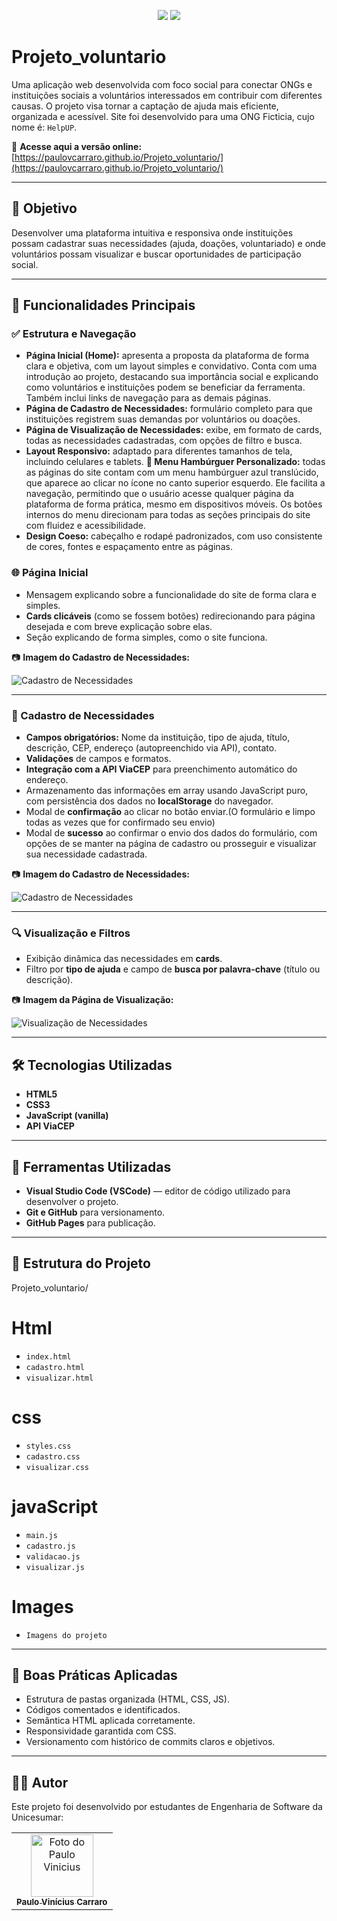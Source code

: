 <p align="center">
  <img src="https://img.shields.io/static/v1?label=LICENSE&message=UniCesumar&color=blue&labelColor=0a2540&style=for-the-badge"/>
  <img src="https://img.shields.io/static/v1?label=STATUS&message=Finalizado&color=blue&labelColor=0a2540&style=for-the-badge"/>
</p>

# Projeto_voluntario

Uma aplicação web desenvolvida com foco social para conectar ONGs e instituições sociais a voluntários interessados em contribuir com diferentes causas. O projeto visa tornar a captação de ajuda mais eficiente, organizada e acessível. Site foi desenvolvido para uma ONG Ficticia, cujo nome é: `HelpUP`.

🔗 **Acesse aqui a versão online:**  
[https://paulovcarraro.github.io/Projeto_voluntario/](https://paulovcarraro.github.io/Projeto_voluntario/)

---

## 📌 Objetivo

Desenvolver uma plataforma intuitiva e responsiva onde instituições possam cadastrar suas necessidades (ajuda, doações, voluntariado) e onde voluntários possam visualizar e buscar oportunidades de participação social.

---

## 🧩 Funcionalidades Principais

### ✅ Estrutura e Navegação

- **Página Inicial (Home):** apresenta a proposta da plataforma de forma clara e objetiva, com um layout simples e convidativo. Conta com uma introdução ao projeto, destacando sua importância social e explicando como voluntários e instituições podem se beneficiar da ferramenta. Também inclui links de navegação para as demais páginas.
- **Página de Cadastro de Necessidades:** formulário completo para que instituições registrem suas demandas por voluntários ou doações.
- **Página de Visualização de Necessidades:** exibe, em formato de cards, todas as necessidades cadastradas, com opções de filtro e busca.
- **Layout Responsivo:** adaptado para diferentes tamanhos de tela, incluindo celulares e tablets.
  **🍔 Menu Hambúrguer Personalizado:** todas as páginas do site contam com um menu hambúrguer azul translúcido, que aparece ao clicar no ícone no canto superior esquerdo. Ele facilita a navegação, permitindo que o usuário acesse qualquer página da plataforma de forma prática, mesmo em dispositivos móveis. Os botões internos do menu direcionam para todas as seções principais do site com fluidez e acessibilidade.
- **Design Coeso:** cabeçalho e rodapé padronizados, com uso consistente de cores, fontes e espaçamento entre as páginas.

### 🌐 Página Inicial

- Mensagem explicando sobre a funcionalidade do site de forma clara e simples.
- **Cards clicáveis** (como se fossem botões) redirecionando para página desejada e com breve explicação sobre elas.
- Seção explicando de forma simples, como o site funciona.

📷 **Imagem do Cadastro de Necessidades:**

![Cadastro de Necessidades](caminho/da/imagem.png)

---

### 📝 Cadastro de Necessidades

- **Campos obrigatórios:** Nome da instituição, tipo de ajuda, título, descrição, CEP, endereço (autopreenchido via API), contato.
- **Validações** de campos e formatos.
- **Integração com a API ViaCEP** para preenchimento automático do endereço.
- Armazenamento das informações em array usando JavaScript puro, com persistência dos dados no **localStorage** do navegador.
- Modal de **confirmação** ao clicar no botão enviar.(O formulário e limpo todas as vezes que for confirmado seu envio)
- Modal de **sucesso** ao confirmar o envio dos dados do formulário, com opções de se manter na página de cadastro ou prosseguir e visualizar sua necessidade cadastrada.

📷 **Imagem do Cadastro de Necessidades:**

![Cadastro de Necessidades](caminho/da/imagem.png)

---

### 🔍 Visualização e Filtros

- Exibição dinâmica das necessidades em **cards**.
- Filtro por **tipo de ajuda** e campo de **busca por palavra-chave** (título ou descrição).

📷 **Imagem da Página de Visualização:**

![Visualização de Necessidades](caminho/da/imagem.png)

---

## 🛠️ Tecnologias Utilizadas

- **HTML5**
- **CSS3**
- **JavaScript (vanilla)**
- **API ViaCEP**

---

## 🧰 Ferramentas Utilizadas

- **Visual Studio Code (VSCode)** — editor de código utilizado para desenvolver o projeto.
- **Git e GitHub** para versionamento.
- **GitHub Pages** para publicação.

---

## 📁 Estrutura do Projeto

Projeto_voluntario/

# Html

- `index.html`
- `cadastro.html`
- `visualizar.html`

# css

- `styles.css`
- `cadastro.css`
- `visualizar.css`

# javaScript

- `main.js`
- `cadastro.js`
- `validacao.js`
- `visualizar.js`

# Images

- `Imagens do projeto`

---

## 🧠 Boas Práticas Aplicadas

- Estrutura de pastas organizada (HTML, CSS, JS).
- Códigos comentados e identificados.
- Semântica HTML aplicada corretamente.
- Responsividade garantida com CSS.
- Versionamento com histórico de commits claros e objetivos.

---

## 👨‍💻 Autor

Este projeto foi desenvolvido por estudantes de Engenharia de Software da Unicesumar:

<table>
  <tr>
    <td align="center">
      <a href="https://github.com/Paulovcarraro">
        <img src="https://github.com/Paulovcarraro.png" width="100px;" alt="Foto do Paulo Vinicius"/><br />
        <sub><b>Paulo Vinícius Carraro</b></sub>
      </a>
    </td>
  </tr>
</table>
